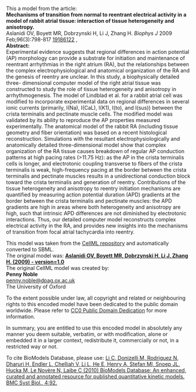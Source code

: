 

This a model from the article:  
**Mechanisms of transition from normal to reentrant electrical activity in a model of rabbit atrial tissue: interaction of tissue heterogeneity and anisotropy.**   
Aslanidi OV, Boyett MR, Dobrzynski H, Li J, Zhang H. _Biophys J_ 2009
Feb;96(3):798-817 [19186122](http://www.ncbi.nlm.nih.gov/pubmed/19186122) ,  
**Abstract:**   
Experimental evidence suggests that regional differences in action potential
(AP) morphology can provide a substrate for initiation and maintenance of
reentrant arrhythmias in the right atrium (RA), but the relationships between
the complex electrophysiological and anatomical organization of the RA and the
genesis of reentry are unclear. In this study, a biophysically detailed three-
dimensional computer model of the right atrial tissue was constructed to study
the role of tissue heterogeneity and anisotropy in arrhythmogenesis. The model
of Lindblad et al. for a rabbit atrial cell was modified to incorporate
experimental data on regional differences in several ionic currents
(primarily, I(Na), I(CaL), I(K1), I(to), and I(sus)) between the crista
terminalis and pectinate muscle cells. The modified model was validated by its
ability to reproduce the AP properties measured experimentally. The anatomical
model of the rabbit RA (including tissue geometry and fiber orientation) was
based on a recent histological reconstruction. Simulations with the resultant
electrophysiologically and anatomically detailed three-dimensional model show
that complex organization of the RA tissue causes breakdown of regular AP
conduction patterns at high pacing rates (>11.75 Hz): as the AP in the crista
terminalis cells is longer, and electrotonic coupling transverse to fibers of
the crista terminalis is weak, high-frequency pacing at the border between the
crista terminalis and pectinate muscles results in a unidirectional conduction
block toward the crista terminalis and generation of reentry. Contributions of
the tissue heterogeneity and anisotropy to reentry initiation mechanisms are
quantified by measuring action potential duration (APD) gradients at the
border between the crista terminalis and pectinate muscles: the APD gradients
are high in areas where both heterogeneity and anisotropy are high, such that
intrinsic APD differences are not diminished by electrotonic interactions.
Thus, our detailed computer model reconstructs complex electrical activity in
the RA, and provides new insights into the mechanisms of transition from focal
atrial tachycardia into reentry.

This model was taken from the [CellML
repository](http://www.cellml.org/models) and automatically converted to SBML.  
The original model was: [ **Aslanidi OV, Boyett MR, Dobrzynski H, Li J, Zhang
H. (2009) - version=1.0**
](http://www.cellml.org/models/Aslanidi_Boyett_Dobrzynski_Li_Zhang_2009)  
The original CellML model was created by:  
**Penny Noble**   
penny.noble@dpag.ox.ac.uk  
The University of Oxford  

To the extent possible under law, all copyright and related or neighbouring
rights to this encoded model have been dedicated to the public domain
worldwide. Please refer to [CC0 Public Domain
Dedication](http://creativecommons.org/publicdomain/zero/1.0/) for more
information.

In summary, you are entitled to use this encoded model in absolutely any
manner you deem suitable, verbatim, or with modification, alone or embedded it
in a larger context, redistribute it, commercially or not, in a restricted way
or not.

To cite BioModels Database, please use: [Li C, Donizelli M, Rodriguez N,
Dharuri H, Endler L, Chelliah V, Li L, He E, Henry A, Stefan MI, Snoep JL,
Hucka M, Le Novère N, Laibe C (2010) BioModels Database: An enhanced, curated
and annotated resource for published quantitative kinetic models. BMC Syst
Biol., 4:92.](http://www.ncbi.nlm.nih.gov/pubmed/20587024)

